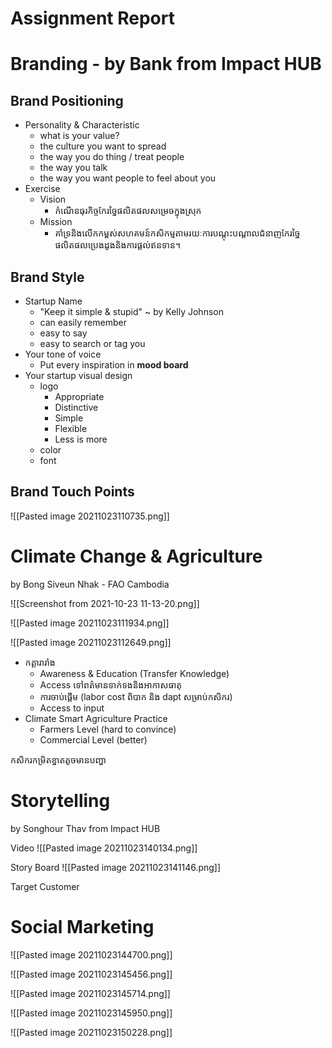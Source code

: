 # Assignment Report

# Branding - by Bank from Impact HUB
## Brand Positioning
- Personality & Characteristic 
	- what is your value?
	- the culture you want to spread
	- the way you do thing / treat people
	- the way you talk
	- the way you want people to feel about you
- Exercise
	- Vision 
		- កំណើនធុរកិច្ចកែរច្នៃផលិតផលសម្រេចក្នុងស្រុក
	- Mission
		 - គាំទ្រនិងលើកកម្ពស់សហគមន៍កសិកម្មតាមរយៈការបណ្តុះបណ្តាលជំនាញកែរច្នៃផលិតផលប្រេងដូងនិងការផ្តល់ឥនទាន។

## Brand Style
- Startup Name
	- "Keep it simple & stupid" ~ by Kelly Johnson
	- can easily remember
	- easy to say
	- easy to search or tag you
- Your tone of voice
	- Put every inspiration in **mood board**
- Your startup visual design
	- logo
		- Appropriate
		- Distinctive
		- Simple
		- Flexible
		- Less is more
	- color
	- font

## Brand Touch Points
![[Pasted image 20211023110735.png]]

# Climate Change & Agriculture
by Bong Siveun Nhak - FAO Cambodia

![[Screenshot from 2021-10-23 11-13-20.png]]

![[Pasted image 20211023111934.png]]

![[Pasted image 20211023112649.png]]

- កត្តារារាំង
	- Awareness & Education (Transfer Knowledge)
	- Access ទៅពត៌មានទាក់ទងនិងអាកាសធាតុ
	- ការចាប់ផ្តើម (labor cost ពិបាក និង dapt សម្រាប់កសិករ)
	- Access to input
- Climate Smart Agriculture Practice
	- Farmers Level (hard to convince)
	- Commercial Level (better)

កសិករកម្រិតខ្នាតតូចមានបញ្ហា


# Storytelling 
by Songhour Thav from Impact HUB

Video
![[Pasted image 20211023140134.png]]


Story Board
![[Pasted image 20211023141146.png]]
 
Target Customer

# Social Marketing

![[Pasted image 20211023144700.png]]

![[Pasted image 20211023145456.png]]

![[Pasted image 20211023145714.png]]

![[Pasted image 20211023145950.png]]

![[Pasted image 20211023150228.png]]
	
 
 